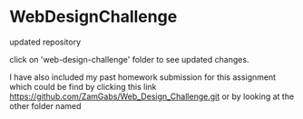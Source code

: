 # WebDesignChallenge
updated repository 

click on 'web-design-challenge' folder to see updated changes. 

I have also included my past homework submission for this assignment which could be find by clicking this link https://github.com/ZamGabs/Web_Design_Challenge.git or by looking at the other folder named 
